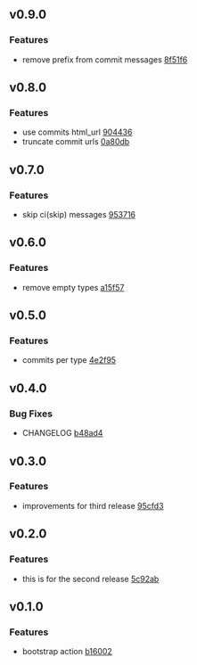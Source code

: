 
## v0.9.0

### Features
- remove prefix from commit messages [8f51f6](https://github.com/meetic-julienneuhart/e2p-create-release-action/commit/8f51f6dad4551da89017a617da6e0914066d4c06)

## v0.8.0

### Features
- use commits html_url [904436](https://github.com/meetic-julienneuhart/e2p-create-release-action/commit/904436afed80ebbb3ad1dab60b01c6e4df75805e)
- truncate commit urls [0a80db](https://github.com/meetic-julienneuhart/e2p-create-release-action/commit/0a80db905b6429a1f4b2d1b417e9ac7c6854b6df)

## v0.7.0

### Features
- skip ci(skip) messages [953716](https://github.com/meetic-julienneuhart/e2p-create-release-action/commit/9537165e41a7f78c336a40922ed9d76b8992d856)

## v0.6.0

### Features
- remove empty types [a15f57](https://github.com/meetic-julienneuhart/e2p-create-release-action/commit/a15f577269d73076798784bc3b9f260de4dbe42c)

## v0.5.0

### Features
- commits per type [4e2f95](https://github.com/meetic-julienneuhart/e2p-create-release-action/commit/4e2f953dc8d211e9ea68c1f75fdd27187e83b7b8)

## v0.4.0

### Bug Fixes
- CHANGELOG [b48ad4](https://github.com/meetic-julienneuhart/e2p-create-release-action/commit/b48ad4cbbd9837be9b0d8f97137531aacc58268c)

## v0.3.0

### Features
- improvements for third release [95cfd3](https://github.com/meetic-julienneuhart/e2p-create-release-action/commit/95cfd33edb6b45a0739b9fb47fe4612ed8f7fd80)

## v0.2.0

### Features
- this is for the second release [5c92ab](https://github.com/meetic-julienneuhart/e2p-create-release-action/commit/5c92abf0a11dcd8f891be28e6d137b211aa780fd)

## v0.1.0

### Features
- bootstrap action [b16002](https://github.com/meetic-julienneuhart/e2p-create-release-action/commit/b16002c092eacf5a27220bd5c5df6718336d6cbd)
